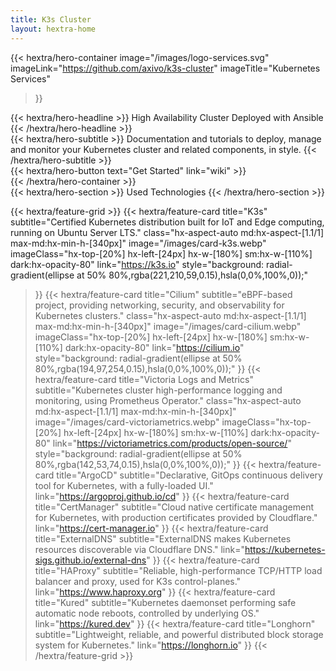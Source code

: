 ```yaml
---
title: K3s Cluster
layout: hextra-home
---
```


{{< hextra/hero-container
  image="/images/logo-services.svg"
  imageLink="https://github.com/axivo/k3s-cluster"
  imageTitle="Kubernetes Services"
>}}
<div class="hx-mt-6 hx-mb-6">
{{< hextra/hero-headline >}}
  High Availability Cluster Deployed with Ansible
{{< /hextra/hero-headline >}}
</div>

<div class="hx-mt-6 hx-mb-6">
{{< hextra/hero-subtitle >}}
  Documentation and tutorials to deploy, manage and monitor your
  Kubernetes cluster and related components, in style.
{{< /hextra/hero-subtitle >}}
</div>

<div class="hx-mt-6 hx-mb-6">
{{< hextra/hero-button text="Get Started" link="wiki" >}}
</div>
{{< /hextra/hero-container >}}

<div class="hx-mt-6 hx-mb-6">
{{< hextra/hero-section >}}
  Used Technologies
{{< /hextra/hero-section >}}
</div>

{{< hextra/feature-grid >}}
  {{< hextra/feature-card
    title="K3s"
    subtitle="Certified Kubernetes distribution built for IoT and Edge computing, running on Ubuntu Server LTS."
    class="hx-aspect-auto md:hx-aspect-[1.1/1] max-md:hx-min-h-[340px]"
    image="/images/card-k3s.webp"
    imageClass="hx-top-[20%] hx-left-[24px] hx-w-[180%] sm:hx-w-[110%] dark:hx-opacity-80"
    link="https://k3s.io"
    style="background: radial-gradient(ellipse at 50% 80%,rgba(221,210,59,0.15),hsla(0,0%,100%,0));"
  >}}
  {{< hextra/feature-card
    title="Cilium"
    subtitle="eBPF-based project, providing networking, security, and observability for Kubernetes clusters."
    class="hx-aspect-auto md:hx-aspect-[1.1/1] max-md:hx-min-h-[340px]"
    image="/images/card-cilium.webp"
    imageClass="hx-top-[20%] hx-left-[24px] hx-w-[180%] sm:hx-w-[110%] dark:hx-opacity-80"
    link="https://cilium.io"
    style="background: radial-gradient(ellipse at 50% 80%,rgba(194,97,254,0.15),hsla(0,0%,100%,0));"
  >}}
  {{< hextra/feature-card
    title="Victoria Logs and Metrics"
    subtitle="Kubernetes cluster high-performance logging and monitoring, using Prometheus Operator."
    class="hx-aspect-auto md:hx-aspect-[1.1/1] max-md:hx-min-h-[340px]"
    image="/images/card-victoriametrics.webp"
    imageClass="hx-top-[20%] hx-left-[24px] hx-w-[180%] sm:hx-w-[110%] dark:hx-opacity-80"
    link="https://victoriametrics.com/products/open-source/"
    style="background: radial-gradient(ellipse at 50% 80%,rgba(142,53,74,0.15),hsla(0,0%,100%,0));"
  >}}
  {{< hextra/feature-card
    title="ArgoCD"
    subtitle="Declarative, GitOps continuous delivery tool for Kubernetes, with a fully-loaded UI."
    link="https://argoproj.github.io/cd"
  >}}
  {{< hextra/feature-card
    title="CertManager"
    subtitle="Cloud native certificate management for Kubernetes, with production certificates provided by Cloudflare."
    link="https://cert-manager.io"
  >}}
  {{< hextra/feature-card
    title="ExternalDNS"
    subtitle="ExternalDNS makes Kubernetes resources discoverable via Cloudflare DNS."
    link="https://kubernetes-sigs.github.io/external-dns"
  >}}
  {{< hextra/feature-card
    title="HAProxy"
    subtitle="Reliable, high-performance TCP/HTTP load balancer and proxy, used for K3s control-planes."
    link="https://www.haproxy.org"
  >}}
  {{< hextra/feature-card
    title="Kured"
    subtitle="Kubernetes daemonset performing safe automatic node reboots, controlled by underlying OS."
    link="https://kured.dev"
  >}}
  {{< hextra/feature-card
    title="Longhorn"
    subtitle="Lightweight, reliable, and powerful distributed block storage system for Kubernetes."
    link="https://longhorn.io"
  >}}
{{< /hextra/feature-grid >}}
